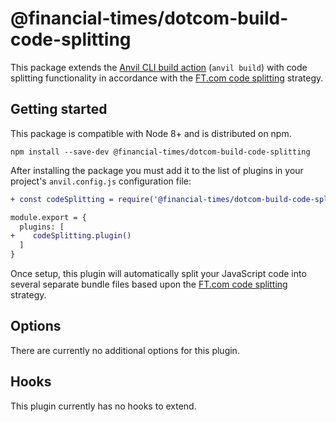 # @financial-times/dotcom-build-code-splitting

This package extends the [Anvil CLI build action][cli] (`anvil build`) with code splitting functionality in accordance with the [FT.com code splitting] strategy.

[cli]: https://github.com/Financial-Times/anvil/tree/master/packages/dotcom-page-kit-cli#build
[FT.com code splitting]: ../../docs/design-decisions/code-splitting-strategy.md


## Getting started

This package is compatible with Node 8+ and is distributed on npm.

```
npm install --save-dev @financial-times/dotcom-build-code-splitting
```

After installing the package you must add it to the list of plugins in your project's `anvil.config.js` configuration file:

```diff
+ const codeSplitting = require('@financial-times/dotcom-build-code-splitting')

module.export = {
  plugins: [
+    codeSplitting.plugin()
  ]
}
```

Once setup, this plugin will automatically split your JavaScript code into several separate bundle files based upon the [FT.com code splitting] strategy.


## Options

There are currently no additional options for this plugin.


## Hooks

This plugin currently has no hooks to extend.
